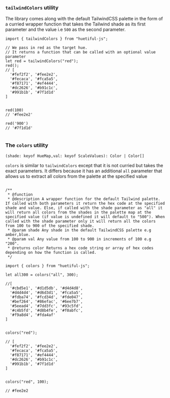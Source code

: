 ### `tailwindColors` utility

The library comes along with the default TailwindCSS palette in the form of a curried wrapper function that takes the Tailwind shade as its first parameter and the value i.e `500` as the second parameter.

```
import { tailwindColors } from "huetiful-js";

// We pass in red as the target hue.
// It returns a function that can be called with an optional value parameter
let red = tailwindColors("red");
red();
// [
  '#fef2f2', '#fee2e2',
  '#fecaca', '#fca5a5',
  '#f87171', '#ef4444',
  '#dc2626', '#b91c1c',
  '#991b1b', '#7f1d1d'
]


red(100)
// '#fee2e2'

red('900')
// '#7f1d1d'


```

### The `colors` utility

`(shade: keyof HueMap,val: keyof ScaleValues): Color | Color[]`

`colors` is similar to `tailwindColors` except that it is not curried but takes the exact parameters. It differs because it has an additional `all` parameter that allows us to extract all colors from the palette at the specified value

```

/**
 * @function
 * @description A wrapper function for the default Tailwind palette. If called with both parameters it return the hex code at the specified shade and value. Else, if called with the shade parameter as "all" it will return all colors from the shades in the palette map at the specified value (if value is undefined it will default to "500"). When called with the shade parameter only it will return all the colors from 100 to 900 of the specified shade.
 * @param shade Any shade in the default TailwindCSS palette e.g amber,blue.
 * @param val Any value from 100 to 900 in increments of 100 e.g "200".
 * @returns color Returns a hex code string or array of hex codes depending on how the function is called.
 */

import { colors } from "huetiful-js";

let all300 = colors("all", 300);

//[
  '#cbd5e1', '#d1d5db', '#d4d4d8',
  '#d4d4d4', '#d6d3d1', '#fca5a5',
  '#fdba74', '#fcd34d', '#fde047',
  '#bef264', '#86efac', '#6ee7b7',
  '#5eead4', '#7dd3fc', '#93c5fd',
  '#c4b5fd', '#d8b4fe', '#f0abfc',
  '#f9a8d4', '#fda4af'
]


colors("red");

// [
  '#fef2f2', '#fee2e2',
  '#fecaca', '#fca5a5',
  '#f87171', '#ef4444',
  '#dc2626', '#b91c1c',
  '#991b1b', '#7f1d1d'
]


colors("red", 100);

// #fee2e2
```
